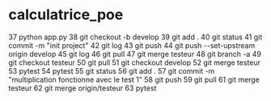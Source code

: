 # calculatrice_poe

37  python app.py 
38  git checkout -b develop
39  git add .
40  git status
41  git commit -m "init project"
42  git log
43  git push
44  git push --set-upstream origin develop
45  git log
46  git pull
47  git merge testeur
48  git branch -a
49  git checkout testeur
50  git pull
51  git checkout develop 
52  git merge testeur
53  pytest
54  pytest
55  git status
56  git add .
57  git commit -m "multiplication fonctionne avec le test 1"
58  git push
59  git pull
61  git merge testeur
62  git merge origin/testeur
63  pytest